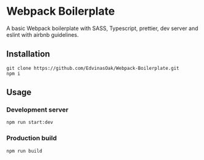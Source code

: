 # Webpack Boilerplate

A basic Webpack boilerplate with SASS, Typescript, prettier, dev server and eslint with airbnb guidelines.

## Installation

```
git clone https://github.com/EdvinasOak/Webpack-Boilerplate.git
npm i
```

## Usage

### Development server

```bash
npm run start:dev
```

### Production build

```bash
npm run build
```
